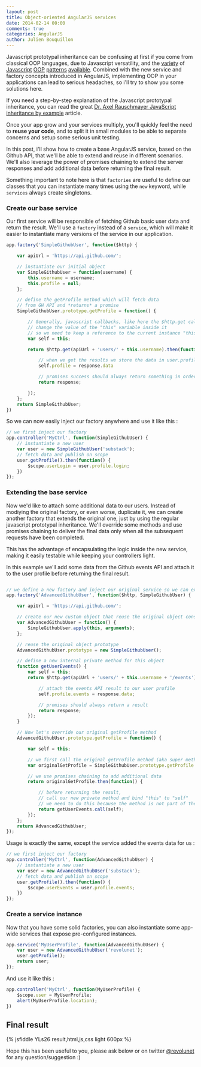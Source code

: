 ```yaml
---
layout: post
title: Object-oriented AngularJS services
date: 2014-02-14 00:00
comments: true
categories: AngularJS
author: Julien Bouquillon
---
```


Javascript prototypal inheritance can be confusing at first if you come from classical OOP languages, due to Javascript versatility, and the [variety](http://shichuan.github.io/javascript-patterns/#code-reuse-patterns) of [Javascript](http://addyosmani.com/resources/essentialjsdesignpatterns/book/#prototypepatternjavascript) [OOP](https://developer.mozilla.org/en-US/docs/Web/JavaScript/Guide/Inheritance_and_the_prototype_chain) [patterns](http://howtonode.org/prototypical-inheritance) [available](http://javascript.info/tutorial/oop). Combined with the new service and factory concepts introduced in AngularJS, implementing OOP in your applications can lead to serious headaches, so i'll try to show you some solutions here.

If you need a step-by-step explanation of the Javascript prototypal inheritance, you can read the great [Dr. Axel Rauschmayer JavaScript inheritance by example](http://www.2ality.com/2012/01/js-inheritance-by-example.html) article.

Once your app grow and your services multiply, you'll quickly feel the need to **reuse your code**, and to split it in small modules to be able to separate concerns and setup some serious unit testing.

In this post, i'll show how to create a base AngularJS service, based on the Github API, that we'll be able to extend and reuse in different scenarios. We'll also leverage the power of promises chaining to extend the server responses and add additional data before returning the final result.

Something important to note here is that `factories` are useful to define our classes that you can instantiate many times using the `new` keyword, while `services` always create singletons.


### Create our base service

Our first service will be responsible of fetching Github basic user data and return the result. We'll use a `factory` instead of a `service`, which will make it easier to instantiate many versions of the service in our application.

```js
app.factory('SimpleGithubUser', function($http) {

    var apiUrl = 'https://api.github.com/';

    // instantiate our initial object
    var SimpleGithubUser = function(username) {
        this.username = username;
        this.profile = null;
    };

    // define the getProfile method which will fetch data
    // from GH API and *returns* a promise
    SimpleGithubUser.prototype.getProfile = function() {

        // Generally, javascript callbacks, like here the $http.get callback,
        // change the value of the "this" variable inside it
        // so we need to keep a reference to the current instance "this" :
        var self = this;

        return $http.get(apiUrl + 'users/' + this.username).then(function(response) {

            // when we get the results we store the data in user.profile
            self.profile = response.data

            // promises success should always return something in order to allow chaining
            return response;

        });
    };
    return SimpleGithubUser;
})
```

So we can now easily inject our factory anywhere and use it like this :
```js
// we first inject our factory
app.controller('MyCtrl', function(SimpleGithubUser) {
    // instantiate a new user
    var user = new SimpleGithubUser('substack');
    // fetch data and publish on scope
    user.getProfile().then(function() {
        $scope.userLogin = user.profile.login;
    })
});

```

### Extending the base service

Now we'd like to attach some additional data to our users. Instead of modiying the original factory, or even worse, duplicate it, we can create another factory that extends the original one, just by using the regular javascript prototypal inheritance. We'll override some methods and use promises chaining to deliver the final data only when all the subsequent requests have been completed.

This has the advantage of encapsulating the logic inside the new service, making it easily testable while keeping your controllers light.

In this example we'll add some data from the Github events API and attach it to the user profile before returning the final result.

```js

// we define a new factory and inject our original service so we can extend it properly
app.factory('AdvancedGithubUser', function($http, SimpleGithubUser) {

    var apiUrl = 'https://api.github.com/';

    // create our new custom object that reuse the original object constructor
    var AdvancedGithubUser = function() {
        SimpleGithubUser.apply(this, arguments);
    };

    // reuse the original object prototype
    AdvancedGithubUser.prototype = new SimpleGithubUser();

    // define a new internal private method for this object
    function getUserEvents() {
        var self = this;
        return $http.get(apiUrl + 'users/' + this.username + '/events').then(function(response) {

            // attach the events API result to our user profile
            self.profile.events = response.data;

            // promises should always return a result
            return response;
        });
    }

    // Now let's override our original getProfile method
    AdvancedGithubUser.prototype.getProfile = function() {

        var self = this;

        // we first call the original getProfile method (aka super method)
        var originalGetProfile = SimpleGithubUser.prototype.getProfile.apply(this, arguments);

        // we use promises chaining to add additional data
        return originalGetProfile.then(function() {

            // before returning the result,
            // call our new private method and bind "this" to "self"
            // we need to do this because the method is not part of the prototype
            return getUserEvents.call(self);
        });
    };
    return AdvancedGithubUser;
});
```

Usage is exactly the same, except the service added the events data for us :
```js
// we first inject our factory
app.controller('MyCtrl', function(AdvancedGithubUser) {
    // instantiate a new user
    var user = new AdvancedGithubUser('substack');
    // fetch data and publish on scope
    user.getProfile().then(function() {
        $scope.userEvents = user.profile.events;
    })
});

```

### Create a service instance

Now that you have some solid factories, you can also instantiate some app-wide services that expose pre-configured instances.

```js
app.service('MyUserProfile', function(AdvancedGithubUser) {
    var user = new AdvancedGithubUser('revolunet');
    user.getProfile();
    return user;
});

```
And use it like this :
```js
app.controller('MyCtrl', function(MyUserProfile) {
    $scope.user = MyUserProfile;
    alert(MyUserProfile.location);
})
```

## Final result
{% jsfiddle YLs26 result,html,js,css light 600px %}


Hope this has been useful to you, please ask below or on twitter [@revolunet](http://twitter.com/revolunet) for any question/suggestion :)
